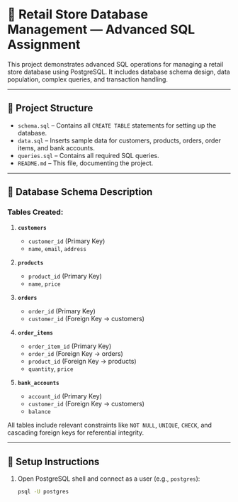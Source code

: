 # 🛒 Retail Store Database Management — Advanced SQL Assignment

This project demonstrates advanced SQL operations for managing a retail store database using PostgreSQL. It includes database schema design, data population, complex queries, and transaction handling.

---

## 📂 Project Structure

- `schema.sql` – Contains all `CREATE TABLE` statements for setting up the database.
- `data.sql` – Inserts sample data for customers, products, orders, order items, and bank accounts.
- `queries.sql` – Contains all required SQL queries.
- `README.md` – This file, documenting the project.

---

## 🧱 Database Schema Description

### Tables Created:

1. **`customers`**
   - `customer_id` (Primary Key)
   - `name`, `email`, `address`

2. **`products`**
   - `product_id` (Primary Key)
   - `name`, `price`

3. **`orders`**
   - `order_id` (Primary Key)
   - `customer_id` (Foreign Key → customers)

4. **`order_items`**
   - `order_item_id` (Primary Key)
   - `order_id` (Foreign Key → orders)
   - `product_id` (Foreign Key → products)
   - `quantity`, `price`

5. **`bank_accounts`**
   - `account_id` (Primary Key)
   - `customer_id` (Foreign Key → customers)
   - `balance`

All tables include relevant constraints like `NOT NULL`, `UNIQUE`, `CHECK`, and cascading foreign keys for referential integrity.

---

## 💾 Setup Instructions

1. Open PostgreSQL shell and connect as a user (e.g., `postgres`):
   ```bash
   psql -U postgres
